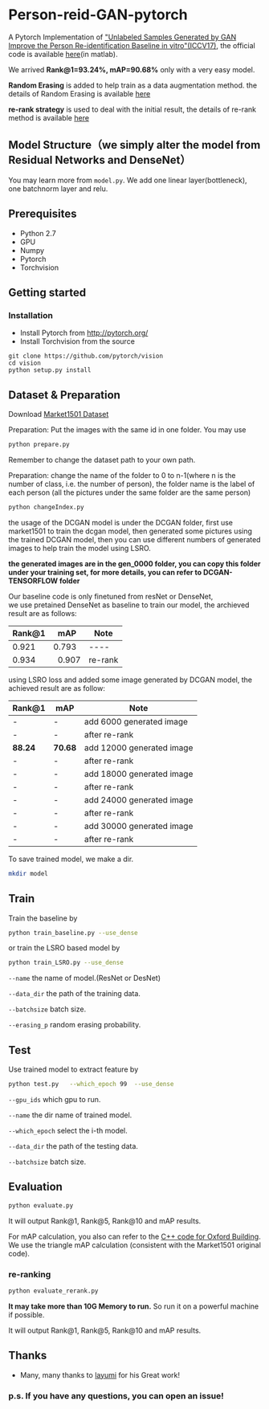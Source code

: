 # Person-reid-GAN-pytorch
A Pytorch Implementation of ["Unlabeled Samples Generated by GAN Improve the Person Re-identification Baseline in vitro"(ICCV17)](http://openaccess.thecvf.com/content_ICCV_2017/papers/Zheng_Unlabeled_Samples_Generated_ICCV_2017_paper.pdf), the official code is available [here](https://github.com/layumi/Person-reID_GAN)(in matlab).


We arrived **Rank@1=93.24%, mAP=90.68%** only with a very easy model.


**Random Erasing** is added to help train as a data augmentation method. the details of Random Erasing is available [here](https://github.com/zhunzhong07/Random-Erasing)

**re-rank strategy** is used to deal with the initial result, the details of re-rank method is available [here](https://github.com/zhunzhong07/person-re-ranking)


## Model Structure（we simply alter the model from Residual Networks and DenseNet）
You may learn more from `model.py`. 
We add one linear layer(bottleneck), one batchnorm layer and relu.

## Prerequisites

- Python 2.7
- GPU 
- Numpy
- Pytorch
- Torchvision

## Getting started
### Installation
- Install Pytorch from http://pytorch.org/
- Install Torchvision from the source
```
git clone https://github.com/pytorch/vision
cd vision
python setup.py install
```
## Dataset & Preparation
Download [Market1501 Dataset](http://www.liangzheng.org/Project/project_reid.html)

Preparation: Put the images with the same id in one folder. You may use 
```bash
python prepare.py
```
Remember to change the dataset path to your own path.

Preparation: change the name of the folder to 0 to n-1(where n is the number of class, i.e. the number of person),  the folder name is the label of each person (all the pictures under the same folder are the same person) 
```bash
python changeIndex.py
```
the usage of the DCGAN model is under the DCGAN folder,  first use market1501 to train the dcgan model,  then generated some pictures using the trained DCGAN model,  then you can use different numbers of generated images to help train the model using LSRO. 

**the generated images are in the gen_0000 folder, you can copy this folder under your training set, for more details, you can refer to DCGAN-TENSORFLOW folder**

Our baseline code is only finetuned from resNet or DenseNet,  
we use pretained DenseNet as baseline to train our model, the archieved result are as follows:

|Rank@1 | mAP | Note|
| ----- | ---- | ---- |
|0.921  |   0.793| ----|
|0.934   |  0.907|re-rank|

using LSRO loss and added some image generated by DCGAN model, the achieved result are as follow:

 |Rank@1 | mAP | Note|
 | ----- | ---- | ---- |
 | - | - | add 6000 generated image|
 | - | - | after re-rank|
 | **88.24** | **70.68** | add 12000 generated image|
 | - | - | after re-rank|
 | - | - | add 18000 generated image|
 | - | - | after re-rank|
 | - | - | add 24000 generated image|
 | - | - | after re-rank|
 | - | - | add 30000 generated image|
 | - | - | after re-rank|

To save trained model, we make a dir.
```bash
mkdir model 
```


## Train
Train the baseline by
```bash
python train_baseline.py --use_dense
```
or train the LSRO based model by
```bash
python train_LSRO.py --use_dense
```

`--name` the name of model.(ResNet or DesNet)

`--data_dir` the path of the training data.

`--batchsize` batch size.

`--erasing_p` random erasing probability.


## Test
Use trained model to extract feature by
```bash
python test.py   --which_epoch 99  --use_dense
```
`--gpu_ids` which gpu to run.

`--name` the dir name of trained model.

`--which_epoch` select the i-th model.

`--data_dir` the path of the testing data.

`--batchsize` batch size.


## Evaluation
```bash
python evaluate.py
```
It will output Rank@1, Rank@5, Rank@10 and mAP results.

For mAP calculation, you also can refer to the [C++ code for Oxford Building](http://www.robots.ox.ac.uk/~vgg/data/oxbuildings/compute_ap.cpp). We use the triangle mAP calculation (consistent with the Market1501 original code).

### re-ranking
```bash
python evaluate_rerank.py
```
**It may take more than 10G Memory to run.** So run it on a powerful machine if possible. 

It will output Rank@1, Rank@5, Rank@10 and mAP results.



## Thanks

* Many, many thanks to [layumi](https://github.com/layumi/Person-reID_GAN) for his Great work!
  
### p.s. If you have any questions, you can open an issue!
